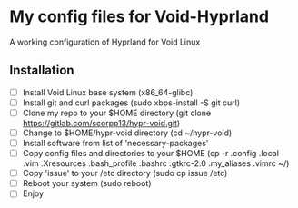 # My config files for Void-Hyprland

A working configuration of Hyprland for Void Linux

## Installation

- [ ] Install Void Linux base system (x86_64-glibc)
- [ ] Install git and curl packages (sudo xbps-install -S git curl)
- [ ] Clone my repo to your $HOME directory (git clone https://gitlab.com/scorpp13/hypr-void.git)
- [ ] Change to $HOME/hypr-void directory (cd ~/hypr-void)
- [ ] Install software from list of 'necessary-packages'
- [ ] Copy config files and directories to your $HOME (cp -r .config .local .vim .Xresources .bash_profile .bashrc .gtkrc-2.0 .my_aliases .vimrc ~/)
- [ ] Copy 'issue' to your /etc directory (sudo cp issue /etc)
- [ ] Reboot your system (sudo reboot)
- [ ] Enjoy
